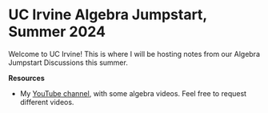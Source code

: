 # UC Irvine Algebra Jumpstart, Summer 2024


Welcome to UC Irvine! This is where I will be hosting notes from our Algebra
Jumpstart Discussions this summer.

__Resources__

* My <a href="https://www.youtube.com/playlist?list=PL6ue_xaI6w4NB_KxXmPayygfdHAGfQb0K"  target="_blank" rel="noopener noreferrer">
YouTube channel</a>,
with some algebra videos. Feel free to
request different videos.




```{tableofcontents}
```
